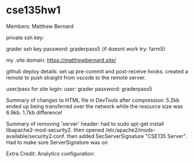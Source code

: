 # cse135hw1

Members: Matthew Bernard

private ssh key:

grader ssh key password: graderpass5 (if doesnt work try: farm5)

my .site domain: https://matthewbernard.site/

github deploy details: set up pre-commit and post-receive hooks. created a remote to push straight from vscode to the remote server.

user/pass for site login: user: grader password: graderpass5

Summary of changes to HTML file in DevTools after compression: 5.2kb ended up being transferred over the network while the resource size was 6.9kb. 1.7kb difference!

Summary of removing 'server' header: had to sudo apt-get install libapache2-mod-security2. then opened /etc/apache2/mods-available/security2.conf. then added SecServerSignature "CSE135 Server". Had to make sure ServerSignature was on

Extra Credit: Analytics configuration:


